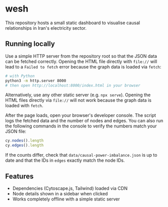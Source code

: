 # wesh

This repository hosts a small static dashboard to visualise causal relationships in Iran's electricity sector.

## Running locally

Use a simple HTTP server from the repository root so that the JSON data can be fetched correctly. Opening the HTML file directly with `file://` will lead to a `Failed to fetch` error because the graph data is loaded via `fetch`:

```bash
# with Python
python3 -m http.server 8000
# then open http://localhost:8000/index.html in your browser
```

Alternatively, use any other static server (e.g. `npx serve`). Opening the HTML files directly via `file://` will not work because the graph data is loaded with `fetch`.

After the page loads, open your browser's developer console. The script logs the fetched data and the number of nodes and edges. You can also run the following commands in the console to verify the numbers match your JSON file:

```js
cy.nodes().length
cy.edges().length
```

If the counts differ, check that `data/causal-power-imbalance.json` is up to date and that the IDs in `edges` exactly match the node IDs.


## Features

- Dependencies (Cytoscape.js, Tailwind) loaded via CDN
- Node details shown in a sidebar when clicked
- Works completely offline with a simple static server
